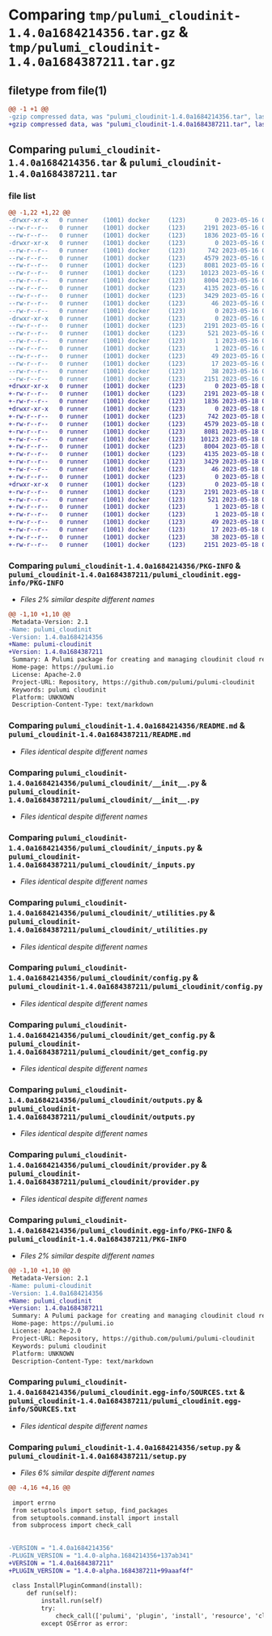 # Comparing `tmp/pulumi_cloudinit-1.4.0a1684214356.tar.gz` & `tmp/pulumi_cloudinit-1.4.0a1684387211.tar.gz`

## filetype from file(1)

```diff
@@ -1 +1 @@
-gzip compressed data, was "pulumi_cloudinit-1.4.0a1684214356.tar", last modified: Tue May 16 05:27:08 2023, max compression
+gzip compressed data, was "pulumi_cloudinit-1.4.0a1684387211.tar", last modified: Thu May 18 05:27:29 2023, max compression
```

## Comparing `pulumi_cloudinit-1.4.0a1684214356.tar` & `pulumi_cloudinit-1.4.0a1684387211.tar`

### file list

```diff
@@ -1,22 +1,22 @@
-drwxr-xr-x   0 runner    (1001) docker     (123)        0 2023-05-16 05:27:08.937224 pulumi_cloudinit-1.4.0a1684214356/
--rw-r--r--   0 runner    (1001) docker     (123)     2191 2023-05-16 05:27:08.937224 pulumi_cloudinit-1.4.0a1684214356/PKG-INFO
--rw-r--r--   0 runner    (1001) docker     (123)     1836 2023-05-16 05:27:08.000000 pulumi_cloudinit-1.4.0a1684214356/README.md
-drwxr-xr-x   0 runner    (1001) docker     (123)        0 2023-05-16 05:27:08.937224 pulumi_cloudinit-1.4.0a1684214356/pulumi_cloudinit/
--rw-r--r--   0 runner    (1001) docker     (123)      742 2023-05-16 05:27:08.000000 pulumi_cloudinit-1.4.0a1684214356/pulumi_cloudinit/__init__.py
--rw-r--r--   0 runner    (1001) docker     (123)     4579 2023-05-16 05:27:08.000000 pulumi_cloudinit-1.4.0a1684214356/pulumi_cloudinit/_inputs.py
--rw-r--r--   0 runner    (1001) docker     (123)     8081 2023-05-16 05:27:08.000000 pulumi_cloudinit-1.4.0a1684214356/pulumi_cloudinit/_utilities.py
--rw-r--r--   0 runner    (1001) docker     (123)    10123 2023-05-16 05:27:08.000000 pulumi_cloudinit-1.4.0a1684214356/pulumi_cloudinit/config.py
--rw-r--r--   0 runner    (1001) docker     (123)     8004 2023-05-16 05:27:08.000000 pulumi_cloudinit-1.4.0a1684214356/pulumi_cloudinit/get_config.py
--rw-r--r--   0 runner    (1001) docker     (123)     4135 2023-05-16 05:27:08.000000 pulumi_cloudinit-1.4.0a1684214356/pulumi_cloudinit/outputs.py
--rw-r--r--   0 runner    (1001) docker     (123)     3429 2023-05-16 05:27:08.000000 pulumi_cloudinit-1.4.0a1684214356/pulumi_cloudinit/provider.py
--rw-r--r--   0 runner    (1001) docker     (123)       46 2023-05-16 05:27:08.000000 pulumi_cloudinit-1.4.0a1684214356/pulumi_cloudinit/pulumi-plugin.json
--rw-r--r--   0 runner    (1001) docker     (123)        0 2023-05-16 05:27:08.000000 pulumi_cloudinit-1.4.0a1684214356/pulumi_cloudinit/py.typed
-drwxr-xr-x   0 runner    (1001) docker     (123)        0 2023-05-16 05:27:08.937224 pulumi_cloudinit-1.4.0a1684214356/pulumi_cloudinit.egg-info/
--rw-r--r--   0 runner    (1001) docker     (123)     2191 2023-05-16 05:27:08.000000 pulumi_cloudinit-1.4.0a1684214356/pulumi_cloudinit.egg-info/PKG-INFO
--rw-r--r--   0 runner    (1001) docker     (123)      521 2023-05-16 05:27:08.000000 pulumi_cloudinit-1.4.0a1684214356/pulumi_cloudinit.egg-info/SOURCES.txt
--rw-r--r--   0 runner    (1001) docker     (123)        1 2023-05-16 05:27:08.000000 pulumi_cloudinit-1.4.0a1684214356/pulumi_cloudinit.egg-info/dependency_links.txt
--rw-r--r--   0 runner    (1001) docker     (123)        1 2023-05-16 05:27:08.000000 pulumi_cloudinit-1.4.0a1684214356/pulumi_cloudinit.egg-info/not-zip-safe
--rw-r--r--   0 runner    (1001) docker     (123)       49 2023-05-16 05:27:08.000000 pulumi_cloudinit-1.4.0a1684214356/pulumi_cloudinit.egg-info/requires.txt
--rw-r--r--   0 runner    (1001) docker     (123)       17 2023-05-16 05:27:08.000000 pulumi_cloudinit-1.4.0a1684214356/pulumi_cloudinit.egg-info/top_level.txt
--rw-r--r--   0 runner    (1001) docker     (123)       38 2023-05-16 05:27:08.937224 pulumi_cloudinit-1.4.0a1684214356/setup.cfg
--rw-r--r--   0 runner    (1001) docker     (123)     2151 2023-05-16 05:27:08.000000 pulumi_cloudinit-1.4.0a1684214356/setup.py
+drwxr-xr-x   0 runner    (1001) docker     (123)        0 2023-05-18 05:27:29.224512 pulumi_cloudinit-1.4.0a1684387211/
+-rw-r--r--   0 runner    (1001) docker     (123)     2191 2023-05-18 05:27:29.224512 pulumi_cloudinit-1.4.0a1684387211/PKG-INFO
+-rw-r--r--   0 runner    (1001) docker     (123)     1836 2023-05-18 05:27:28.000000 pulumi_cloudinit-1.4.0a1684387211/README.md
+drwxr-xr-x   0 runner    (1001) docker     (123)        0 2023-05-18 05:27:29.220512 pulumi_cloudinit-1.4.0a1684387211/pulumi_cloudinit/
+-rw-r--r--   0 runner    (1001) docker     (123)      742 2023-05-18 05:27:28.000000 pulumi_cloudinit-1.4.0a1684387211/pulumi_cloudinit/__init__.py
+-rw-r--r--   0 runner    (1001) docker     (123)     4579 2023-05-18 05:27:28.000000 pulumi_cloudinit-1.4.0a1684387211/pulumi_cloudinit/_inputs.py
+-rw-r--r--   0 runner    (1001) docker     (123)     8081 2023-05-18 05:27:28.000000 pulumi_cloudinit-1.4.0a1684387211/pulumi_cloudinit/_utilities.py
+-rw-r--r--   0 runner    (1001) docker     (123)    10123 2023-05-18 05:27:28.000000 pulumi_cloudinit-1.4.0a1684387211/pulumi_cloudinit/config.py
+-rw-r--r--   0 runner    (1001) docker     (123)     8004 2023-05-18 05:27:28.000000 pulumi_cloudinit-1.4.0a1684387211/pulumi_cloudinit/get_config.py
+-rw-r--r--   0 runner    (1001) docker     (123)     4135 2023-05-18 05:27:28.000000 pulumi_cloudinit-1.4.0a1684387211/pulumi_cloudinit/outputs.py
+-rw-r--r--   0 runner    (1001) docker     (123)     3429 2023-05-18 05:27:28.000000 pulumi_cloudinit-1.4.0a1684387211/pulumi_cloudinit/provider.py
+-rw-r--r--   0 runner    (1001) docker     (123)       46 2023-05-18 05:27:28.000000 pulumi_cloudinit-1.4.0a1684387211/pulumi_cloudinit/pulumi-plugin.json
+-rw-r--r--   0 runner    (1001) docker     (123)        0 2023-05-18 05:27:28.000000 pulumi_cloudinit-1.4.0a1684387211/pulumi_cloudinit/py.typed
+drwxr-xr-x   0 runner    (1001) docker     (123)        0 2023-05-18 05:27:29.220512 pulumi_cloudinit-1.4.0a1684387211/pulumi_cloudinit.egg-info/
+-rw-r--r--   0 runner    (1001) docker     (123)     2191 2023-05-18 05:27:29.000000 pulumi_cloudinit-1.4.0a1684387211/pulumi_cloudinit.egg-info/PKG-INFO
+-rw-r--r--   0 runner    (1001) docker     (123)      521 2023-05-18 05:27:29.000000 pulumi_cloudinit-1.4.0a1684387211/pulumi_cloudinit.egg-info/SOURCES.txt
+-rw-r--r--   0 runner    (1001) docker     (123)        1 2023-05-18 05:27:29.000000 pulumi_cloudinit-1.4.0a1684387211/pulumi_cloudinit.egg-info/dependency_links.txt
+-rw-r--r--   0 runner    (1001) docker     (123)        1 2023-05-18 05:27:29.000000 pulumi_cloudinit-1.4.0a1684387211/pulumi_cloudinit.egg-info/not-zip-safe
+-rw-r--r--   0 runner    (1001) docker     (123)       49 2023-05-18 05:27:29.000000 pulumi_cloudinit-1.4.0a1684387211/pulumi_cloudinit.egg-info/requires.txt
+-rw-r--r--   0 runner    (1001) docker     (123)       17 2023-05-18 05:27:29.000000 pulumi_cloudinit-1.4.0a1684387211/pulumi_cloudinit.egg-info/top_level.txt
+-rw-r--r--   0 runner    (1001) docker     (123)       38 2023-05-18 05:27:29.224512 pulumi_cloudinit-1.4.0a1684387211/setup.cfg
+-rw-r--r--   0 runner    (1001) docker     (123)     2151 2023-05-18 05:27:28.000000 pulumi_cloudinit-1.4.0a1684387211/setup.py
```

### Comparing `pulumi_cloudinit-1.4.0a1684214356/PKG-INFO` & `pulumi_cloudinit-1.4.0a1684387211/pulumi_cloudinit.egg-info/PKG-INFO`

 * *Files 2% similar despite different names*

```diff
@@ -1,10 +1,10 @@
 Metadata-Version: 2.1
-Name: pulumi_cloudinit
-Version: 1.4.0a1684214356
+Name: pulumi-cloudinit
+Version: 1.4.0a1684387211
 Summary: A Pulumi package for creating and managing cloudinit cloud resources.
 Home-page: https://pulumi.io
 License: Apache-2.0
 Project-URL: Repository, https://github.com/pulumi/pulumi-cloudinit
 Keywords: pulumi cloudinit
 Platform: UNKNOWN
 Description-Content-Type: text/markdown
```

### Comparing `pulumi_cloudinit-1.4.0a1684214356/README.md` & `pulumi_cloudinit-1.4.0a1684387211/README.md`

 * *Files identical despite different names*

### Comparing `pulumi_cloudinit-1.4.0a1684214356/pulumi_cloudinit/__init__.py` & `pulumi_cloudinit-1.4.0a1684387211/pulumi_cloudinit/__init__.py`

 * *Files identical despite different names*

### Comparing `pulumi_cloudinit-1.4.0a1684214356/pulumi_cloudinit/_inputs.py` & `pulumi_cloudinit-1.4.0a1684387211/pulumi_cloudinit/_inputs.py`

 * *Files identical despite different names*

### Comparing `pulumi_cloudinit-1.4.0a1684214356/pulumi_cloudinit/_utilities.py` & `pulumi_cloudinit-1.4.0a1684387211/pulumi_cloudinit/_utilities.py`

 * *Files identical despite different names*

### Comparing `pulumi_cloudinit-1.4.0a1684214356/pulumi_cloudinit/config.py` & `pulumi_cloudinit-1.4.0a1684387211/pulumi_cloudinit/config.py`

 * *Files identical despite different names*

### Comparing `pulumi_cloudinit-1.4.0a1684214356/pulumi_cloudinit/get_config.py` & `pulumi_cloudinit-1.4.0a1684387211/pulumi_cloudinit/get_config.py`

 * *Files identical despite different names*

### Comparing `pulumi_cloudinit-1.4.0a1684214356/pulumi_cloudinit/outputs.py` & `pulumi_cloudinit-1.4.0a1684387211/pulumi_cloudinit/outputs.py`

 * *Files identical despite different names*

### Comparing `pulumi_cloudinit-1.4.0a1684214356/pulumi_cloudinit/provider.py` & `pulumi_cloudinit-1.4.0a1684387211/pulumi_cloudinit/provider.py`

 * *Files identical despite different names*

### Comparing `pulumi_cloudinit-1.4.0a1684214356/pulumi_cloudinit.egg-info/PKG-INFO` & `pulumi_cloudinit-1.4.0a1684387211/PKG-INFO`

 * *Files 2% similar despite different names*

```diff
@@ -1,10 +1,10 @@
 Metadata-Version: 2.1
-Name: pulumi-cloudinit
-Version: 1.4.0a1684214356
+Name: pulumi_cloudinit
+Version: 1.4.0a1684387211
 Summary: A Pulumi package for creating and managing cloudinit cloud resources.
 Home-page: https://pulumi.io
 License: Apache-2.0
 Project-URL: Repository, https://github.com/pulumi/pulumi-cloudinit
 Keywords: pulumi cloudinit
 Platform: UNKNOWN
 Description-Content-Type: text/markdown
```

### Comparing `pulumi_cloudinit-1.4.0a1684214356/pulumi_cloudinit.egg-info/SOURCES.txt` & `pulumi_cloudinit-1.4.0a1684387211/pulumi_cloudinit.egg-info/SOURCES.txt`

 * *Files identical despite different names*

### Comparing `pulumi_cloudinit-1.4.0a1684214356/setup.py` & `pulumi_cloudinit-1.4.0a1684387211/setup.py`

 * *Files 6% similar despite different names*

```diff
@@ -4,16 +4,16 @@
 
 import errno
 from setuptools import setup, find_packages
 from setuptools.command.install import install
 from subprocess import check_call
 
 
-VERSION = "1.4.0a1684214356"
-PLUGIN_VERSION = "1.4.0-alpha.1684214356+137ab341"
+VERSION = "1.4.0a1684387211"
+PLUGIN_VERSION = "1.4.0-alpha.1684387211+99aaaf4f"
 
 class InstallPluginCommand(install):
     def run(self):
         install.run(self)
         try:
             check_call(['pulumi', 'plugin', 'install', 'resource', 'cloudinit', PLUGIN_VERSION])
         except OSError as error:
```

